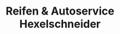 ---
title: "Reifen & Autoservice Hexelschneider"
url: /zwoenitz/reifen-und-autoservice-hexelschneider/
shop: Reifen
---